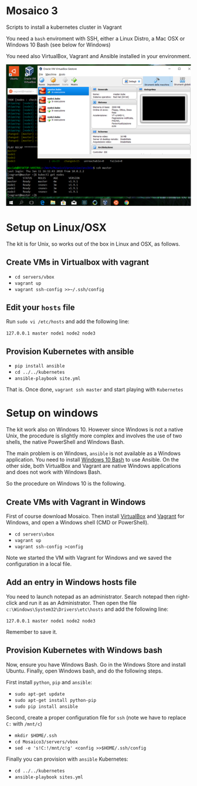 # Mosaico 3

Scripts to install a kubernetes cluster in Vagrant

You need a `bash` enviroment with SSH, either a Linux Distro, a Mac OSX or Windows 10 Bash (see below for Windows)

You need also VirtualBox, Vagrant and Ansible installed in your environment. 

![Kubernetes On VirtualBox in Windows](kubernetes-the-hard-way.png)

# Setup on Linux/OSX

The kit is for Unix, so works out of the box in Linux and OSX, as follows.

## Create VMs in Virtualbox with vagrant

- `cd servers/vbox`
- `vagrant up`
- `vagrant ssh-config >>~/.ssh/config`

## Edit your `hosts` file

Run `sudo vi /etc/hosts` and add the following line:

`127.0.0.1 master node1 node2 node3`

## Provision Kubernetes with ansible

- `pip install ansible`
- `cd ../../kubernetes`
- `ansible-playbook site.yml`

That is. Once done, `vagrant ssh master` and start playing with `Kubernetes`

# Setup on windows

The kit work also on Windows 10. However since Windows is not a native Unix, the procedure is slightly more complex and involves the use of two shells, the native PowerShell and Windows Bash.

The main problem is on Windows, `ansible` is not available as a Windows application. You need to install [Windows 10 Bash](https://www.windowscentral.com/how-install-bash-shell-command-line-windows-10) to use Ansible.  On the other side, both VirtualBox and Vagrant are native Windows applications and does not work with Windows Bash.

So the procedure on Windows 10 is the following.

## Create VMs with Vagrant in Windows

First of course download Mosaico. Then install [VirtualBox](https://www.virtualbox.org/wiki/Downloads) and [Vagrant](https://www.vagrantup.com/downloads.html) for Windows, and open a Windows shell (CMD or PowerShell).

- `cd servers\vbox`
- `vagrant up`
- `vagrant ssh-config >config`

Note we started the VM with Vagrant for Windows and we saved the configuration in a local file.

## Add an entry in Windows hosts file

You need to launch notepad as an administrator. Search notepad then right-click and run it as an Administrator. Then open the file `c:\Windows\System32\Drivers\etc\hosts` and add the following line:

`127.0.0.1 master node1 node2 node3`

Remember to save it.

## Provision Kubernetes with Windows bash

Now, ensure you have Windows Bash. Go in the Windows Store and install Ubuntu.
Finally, open Windows bash,  and do the following steps.

First install `python`, `pip` and `ansible`:

- `sudo apt-get update`
- `sudo apt-get install python-pip`
- `sudo pip install ansible`

Second, create a proper configuration file for `ssh` (note we have to replace  `C:` with `/mnt/c`)

- `mkdir $HOME/.ssh`
- `cd Mosaico3/servers/vbox`
- `sed -e 's!C:!/mnt/c!g' <config >>$HOME/.ssh/config`

Finally you can provision with `ansible` Kubernetes:

- `cd ../../kubernetes`
- `ansible-playbook sites.yml`

